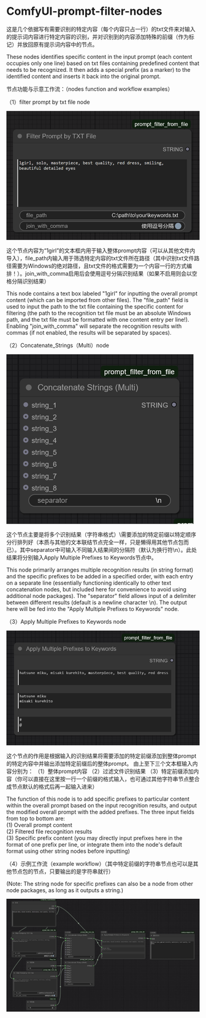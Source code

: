 # ComfyUI-prompt-filter-nodes
这是几个依据写有需要识别的特定内容（每个内容只占一行）的txt文件来对输入的提示词内容进行特定内容的识别，并对识别到的内容添加特殊的前缀（作为标记）并放回原有提示词内容中的节点。

These nodes identifies specific content in the input prompt (each content occupies only one line) based on txt files containing predefined content that needs to be recognized. It then adds a special prefix (as a marker) to the identified content and inserts it back into the original prompt.

节点功能与示意工作流：（nodes function and workflow examples）

（1）filter prompt by txt file node

![filter prompt by txt file node](picture/wechat_2025-08-26_212326_507.png)

这个节点内容为“1girl”的文本框内用于输入整体prompt内容（可以从其他文件内导入），file_path内输入用于筛选特定内容的txt文件所在路径（其中识别txt文件路径需要为Windows的绝对路径，且txt文件的格式需要为一个内容一行的方式编排！）。join_with_comma启用后会使用逗号分隔识别结果（如果不启用则会以空格分隔识别结果）

This node contains a text box labeled "1girl" for inputting the overall prompt content (which can be imported from other files). The "file_path" field is used to input the path to the txt file containing the specific content for filtering (the path to the recognition txt file must be an absolute Windows path, and the txt file must be formatted with one content entry per line!). Enabling "join_with_comma" will separate the recognition results with commas (if not enabled, the results will be separated by spaces).

（2）Concatenate_Strings（Multi）node

![Concatenate_Strings（Multi）node](picture/wechat_2025-08-26_212342_699.png)

这个节点主要是将多个识别结果（字符串格式）\需要添加的特定前缀以特定顺序分行排列好（本质与其他的文本联结节点完全一样，只是懒得用其他节点包而已）。其中separator中可输入不同输入结果间的分隔符（默认为换行符\n）。此处结果将分别输入Apply Multiple Prefixes to Keywords节点中。

This node primarily arranges multiple recognition results (in string format) and the specific prefixes to be added in a specified order, with each entry on a separate line (essentially functioning identically to other text concatenation nodes, but included here for convenience to avoid using additional node packages). The "separator" field allows input of a delimiter between different results (default is a newline character \n). The output here will be fed into the "Apply Multiple Prefixes to Keywords" node.

（3）Apply Multiple Prefixes to Keywords node

![Apply Multiple Prefixes to Keywords node](picture/wechat_2025-08-26_212349_586.png)

这个节点的作用是根据输入的识别结果将需要添加的特定前缀添加到整体prompt的特定内容中并输出添加特定前缀后的整体prompt。
由上至下三个文本框输入内容分别为：
（1）整体prompt内容
（2）过滤文件识别结果
（3）特定前缀添加内容（你可以直接在这里按一行一个前缀的格式输入，也可通过其他字符串节点整合成节点默认的格式后再一起输入进来）

The function of this node is to add specific prefixes to particular content within the overall prompt based on the input recognition results, and output the modified overall prompt with the added prefixes.
The three input fields from top to bottom are:  
(1) Overall prompt content  
(2) Filtered file recognition results  
(3) Specific prefix content (you may directly input prefixes here in the format of one prefix per line, or integrate them into the node's default format using other string nodes before inputting)  

（4）示例工作流（example workflow）（其中特定前缀的字符串节点也可以是其他节点包的节点，只要输出的是字符串就行）

(Note: The string node for specific prefixes can also be a node from other node packages, as long as it outputs a string.)

![Cexample workflow](picture/wechat_2025-08-26_212654_999.png)













